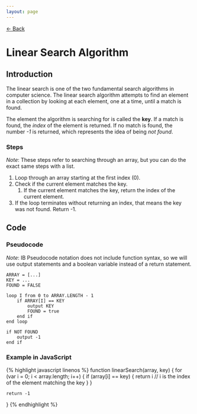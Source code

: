 ```yaml
---
layout: page
---
```


[← Back](./)

# Linear Search Algorithm

## Introduction

The linear search is one of the two fundamental search algorithms in computer science. The linear search algorithm attempts to find an element in a collection by looking at each element, one at a time, until a match is found.

The element the algorithm is searching for is called the **key**. If a match is found, the *index* of the element is returned. If no match is found, the number *-1* is returned, which represents the idea of being *not found*.

### Steps

*Note*: These steps refer to searching through an array, but you can do the exact same steps with a list.

1. Loop through an array starting at the first index (0).
2. Check if the current element matches the key.
    1. If the current element matches the key, return the index of the current element.
3. If the loop terminates without returning an index, that means the key was not found. Return -1.

## Code

### Pseudocode

*Note*: IB Pseudocode notation does not include function syntax, so we will use output statements and a boolean variable instead of a return statement.

```
ARRAY = [...]
KEY = ...
FOUND = FALSE

loop I from 0 to ARRAY.LENGTH - 1
    if ARRAY[I] == KEY
        output KEY
        FOUND = true
    end if
end loop

if NOT FOUND
    output -1
end if
```

### Example in JavaScript

{% highlight javascript linenos %}
function linearSearch(array, key) {
    for (var i = 0; i < array.length; i++) {
        if (array[i] == key) {
            return i // i is the index of the element matching the key
        }
    }

    return -1
}
{% endhighlight %}